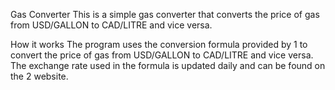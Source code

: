 Gas Converter
This is a simple gas converter that converts the price of gas from USD/GALLON to CAD/LITRE and vice versa.

How it works
The program uses the conversion formula provided by 1 to convert the price of gas from USD/GALLON to CAD/LITRE and vice versa. The exchange rate used in the formula is updated daily and can be found on the 2 website.
